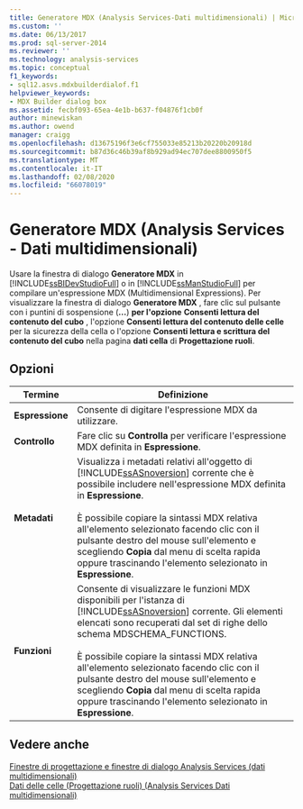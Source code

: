 ```yaml
---
title: Generatore MDX (Analysis Services-Dati multidimensionali) | Microsoft Docs
ms.custom: ''
ms.date: 06/13/2017
ms.prod: sql-server-2014
ms.reviewer: ''
ms.technology: analysis-services
ms.topic: conceptual
f1_keywords:
- sql12.asvs.mdxbuilderdialof.f1
helpviewer_keywords:
- MDX Builder dialog box
ms.assetid: fecbf093-65ea-4e1b-b637-f04876f1cb0f
author: minewiskan
ms.author: owend
manager: craigg
ms.openlocfilehash: d13675196f3e6cf755033e85213b20220b20918d
ms.sourcegitcommit: b87d36c46b39af8b929ad94ec707dee8800950f5
ms.translationtype: MT
ms.contentlocale: it-IT
ms.lasthandoff: 02/08/2020
ms.locfileid: "66078019"
---
```

# <a name="mdx-builder-analysis-services---multidimensional-data"></a>Generatore MDX (Analysis Services - Dati multidimensionali)
  Usare la finestra di dialogo **Generatore MDX** in [!INCLUDE[ssBIDevStudioFull](../includes/ssbidevstudiofull-md.md)] o in [!INCLUDE[ssManStudioFull](../includes/ssmanstudiofull-md.md)] per compilare un'espressione MDX (Multidimensional Expressions). Per visualizzare la finestra di dialogo **Generatore MDX** , fare clic sul pulsante con i puntini di sospensione (**...**) **per l'opzione** **Consenti lettura del contenuto del cubo** , l'opzione **Consenti lettura del contenuto delle celle** per la sicurezza della cella o l'opzione **Consenti lettura e scrittura del contenuto del cubo** nella pagina **dati cella** di **Progettazione ruoli**.  
  
## <a name="options"></a>Opzioni  
  
|Termine|Definizione|  
|----------|----------------|  
|**Espressione**|Consente di digitare l'espressione MDX da utilizzare.|  
|**Controllo**|Fare clic su **Controlla** per verificare l'espressione MDX definita in **Espressione**.|  
|**Metadati**|Visualizza i metadati relativi all'oggetto di [!INCLUDE[ssASnoversion](../includes/ssasnoversion-md.md)] corrente che è possibile includere nell'espressione MDX definita in **Espressione**.<br /><br /> È possibile copiare la sintassi MDX relativa all'elemento selezionato facendo clic con il pulsante destro del mouse sull'elemento e scegliendo **Copia** dal menu di scelta rapida oppure trascinando l'elemento selezionato in **Espressione**.|  
|**Funzioni**|Consente di visualizzare le funzioni MDX disponibili per l'istanza di [!INCLUDE[ssASnoversion](../includes/ssasnoversion-md.md)] corrente. Gli elementi elencati sono recuperati dal set di righe dello schema MDSCHEMA_FUNCTIONS.<br /><br /> È possibile copiare la sintassi MDX relativa all'elemento selezionato facendo clic con il pulsante destro del mouse sull'elemento e scegliendo **Copia** dal menu di scelta rapida oppure trascinando l'elemento selezionato in **Espressione**.|  
  
## <a name="see-also"></a>Vedere anche  
 [Finestre di progettazione e finestre di dialogo Analysis Services &#40;dati multidimensionali&#41;](analysis-services-designers-and-dialog-boxes-multidimensional-data.md)   
 [Dati delle celle &#40;Progettazione ruoli&#41; &#40;Analysis Services Dati multidimensionali&#41;](https://msdn.microsoft.com/library/ms177279(v=sql.120).aspx)  
  
  
